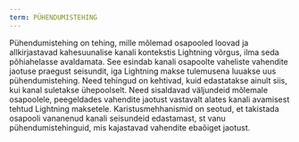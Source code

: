 ```yaml
---
term: PÜHENDUMISTEHING
---
```


Pühendumistehing on tehing, mille mõlemad osapooled loovad ja allkirjastavad kahesuunalise kanali kontekstis Lightning võrgus, ilma seda põhiahelasse avaldamata. See esindab kanali osapoolte vaheliste vahendite jaotuse praegust seisundit, iga Lightning makse tulemusena luuakse uus pühendumistehing. Need tehingud on kehtivad, kuid edastatakse ainult siis, kui kanal suletakse ühepoolselt. Need sisaldavad väljundeid mõlemale osapoolele, peegeldades vahendite jaotust vastavalt alates kanali avamisest tehtud Lightning maksetele. Karistusmehhanismid on seotud, et takistada osapooli vananenud kanali seisundeid edastamast, st vanu pühendumistehinguid, mis kajastavad vahendite ebaõiget jaotust.